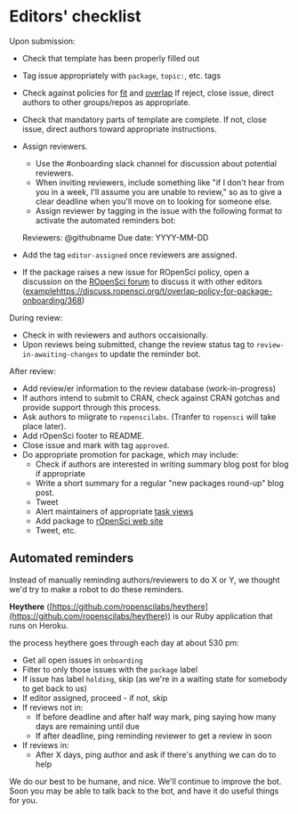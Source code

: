 # Editors' checklist

Upon submission:

-   Check that template has been properly filled out
-   Tag issue appropriately with `package`, `topic:`, etc. tags
-   Check against policies for [fit](policies.md#fit) and [overlap](policies.md#fit)
    If reject, close issue, direct authors to other groups/repos as appropriate.
-   Check that mandatory parts of template are complete.  If not, close issue,
    direct authors toward appropriate instructions.
-   Assign reviewers.  
    -   Use the #onboarding slack channel for discussion about
    potential reviewers.  
    -   When inviting reviewers, include something like "if I don't hear from
        you in a week, I'll assume you are unable to review," so as to give a
        clear deadline when you'll move on to looking for someone else.
    -   Assign reviewer by tagging in the issue with the
    following format to activate  the automated reminders bot:
   
      Reviewers: @githubname 
      Due date: YYYY-MM-DD

-   Add the tag `editor-assigned` once reviewers are assigned.
-   If the package raises a new issue for ROpenSci policy, open a discussion on the
    [ROpenSci forum](https://discuss.ropensci.org/) to discuss it with other
    editors ([example]()https://discuss.ropensci.org/t/overlap-policy-for-package-onboarding/368)

During review:

-   Check in with reviewers and authors occaisionally.
-   Upon reviews being submitted, change the review status tag to
    `review-in-awaiting-changes` to update the reminder bot.
    
After review:

-   Add review/er information to the review database (work-in-progress)
-   If authors intend to submit to CRAN, check against CRAN gotchas and provide
    support through this process.
-   Ask authors to miigrate to `ropenscilabs`. (Tranfer to `ropensci` will take place later).
-   Add rOpenSci footer to README.  
-   Close issue and mark with tag `approved`.
-   Do appropriate promotion for package, which may include:
    -   Check if authors are interested in writing summary blog post for blog if
        appropriate
    -   Write a short summary for a regular "new packages round-up" blog post.
    -   Tweet
    -   Alert maintainers of appropriate [task views](https://github.com/search?utf8=%E2%9C%93&q=user%3Aropensci+%22task+view%22&type=Repositories&ref=searchresults)
    -   Add package to [rOpenSci web site](https://github.com/ropensci/roweb)
    -   Tweet, etc.

## Automated reminders

Instead of manually reminding authors/reviewers to do X or Y, we thought we'd try to make a robot to do these reminders. 

__Heythere__ ([https://github.com/ropenscilabs/heythere](https://github.com/ropenscilabs/heythere)) is our Ruby application that runs on Heroku. 

the process heythere goes through each day at about 530 pm:

* Get all open issues in `onboarding`
* Filter to only those issues with the `package` label
* If issue has label `holding`, skip (as we're in a waiting state for somebody to get back to us)
* If editor assigned, proceed - if not, skip
* If reviews not in:
    * If before deadline and after half way mark, ping saying how many days are remaining until due
    * If after deadline, ping reminding reviewer to get a review in soon
* If reviews in:
    * After X days, ping author and ask if there's anything we can do to help

We do our best to be humane, and nice.  We'll continue to improve the bot. Soon you may be able to talk back to the bot, and have it do useful things for you.
